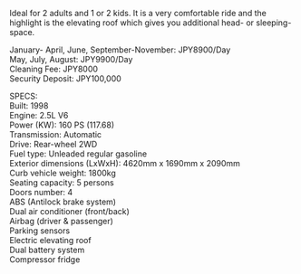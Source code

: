 Ideal for 2 adults and 1 or 2 kids. It is a very comfortable ride and the highlight is the elevating roof which gives you additional head- or sleeping-space.

January- April, June, September-November: JPY8900/Day  
May, July, August: JPY9900/Day  
Cleaning Fee: JPY8000  
Security Deposit: JPY100,000  
 
SPECS:  
Built: 1998  
Engine: 2.5L V6  
Power (KW): 160 PS (117.68)  
Transmission: Automatic  
Drive: Rear-wheel 2WD  
Fuel type: Unleaded regular gasoline  
Exterior dimensions (LxWxH): 4620mm x 1690mm x 2090mm  
Curb vehicle weight: 1800kg  
Seating capacity: 5 persons  
Doors number: 4  
ABS (Antilock brake system)  
Dual air conditioner (front/back)  
Airbag (driver & passenger)  
Parking sensors  
Electric elevating roof  
Dual battery system  
Compressor fridge